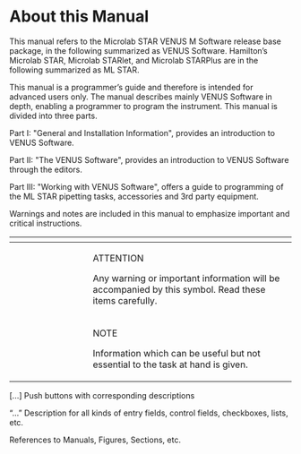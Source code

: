 # About this Manual

‌This manual refers to the Microlab STAR VENUS M Software release base package, in the following summarized as VENUS Software. Hamilton’s Microlab STAR, Microlab STARlet, and Microlab STARPlus are in the following summarized as ML STAR.

This manual is a programmer’s guide and therefore is intended for advanced users only. The manual describes mainly VENUS Software in depth, enabling a programmer to program the instrument. This manual is divided into three parts.

Part I: "General and Installation Information", provides an introduction to VENUS Software.

Part II: "The VENUS Software", provides an introduction to VENUS Software through the editors.

Part III: "Working with VENUS Software", offers a guide to programming of the ML STAR pipetting tasks, accessories and 3rd party equipment.

Warnings and notes are included in this manual to emphasize important and critical instructions.



<table data-header-hidden><thead><tr><th width="125"></th><th></th></tr></thead><tbody><tr><td><img src="../../.gitbook/manual-images/assets/image (23).png" alt="" data-size="original"></td><td><p>ATTENTION</p><p>Any warning or important information will be accompanied by this symbol. Read these items carefully.</p></td></tr><tr><td><img src="../../.gitbook/manual-images/assets/image (1) (1) (1).png" alt="" data-size="original"></td><td><p>NOTE</p><p>Information which can be useful but not essential to the task at hand is given.</p></td></tr></tbody></table>



\[...]  Push buttons with corresponding descriptions

“...”  Description for all kinds of entry fields, control fields, checkboxes, lists, etc.

&#x20;   References to Manuals, Figures, Sections, etc.

